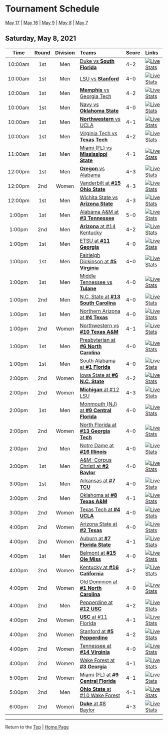 <a name="top"></a>  

# Tournament Schedule  

[May 17](./05-17.md) &#124; [May 16](./05-16.md) &#124; [May 9](./05-09.md) &#124; *[May 8](./05-08.md)* &#124; [May 7](./05-07.md)  

## Saturday, May 8, 2021  

| **Time** | **Round** | **Division** | **Teams** | **Score** | **Links** |  
| :------: | :-------: | :----------: | :-------- | :-------- | :-------- |  
| 10:00am  | 1st       | Men          | [Duke vs <b>South Florida</b>](../ncaam/matches/R1_3-4_DUKE_vs_USF.md) | 4-2       | [![Live Stats](https://abs-0.twimg.com/emoji/v2/svg/1f4ca.svg)](https://sidearmstats.com/florida/mten/) |  
| 10:00am  | 1st       | Men          | [LSU vs <b>Stanford</b>](../ncaam/matches/R1_19-20_LSU_vs_STAN.md) | 4-0       | [![Live Stats](https://abs-0.twimg.com/emoji/v2/svg/1f4ca.svg)](https://virginiasports.com/mens-live-tennis-video-outdoor-courts/) |  
| 10:00am  | 1st       | Men          | [<b>Memphis</b> vs Georgia Tech](../ncaam/matches/R1_35-36_MEM_vs_GT.md) | 4-2       | [![Live Stats](https://abs-0.twimg.com/emoji/v2/svg/1f4ca.svg)](http://www.sidearmstats.com/utennessee/mten/) |  
| 10:00am  | 1st       | Men          | [Navy vs <b>Oklahoma State</b>](../ncaam/matches/R1_45-46_NAVY_vs_OKST.md) | 4-0       | [![Live Stats](https://abs-0.twimg.com/emoji/v2/svg/1f4ca.svg)](http://www.statbroadcast.com/events/statmonitr.php?gid=unc) |  
| 10:00am  | 1st       | Men          | [<b>Northwestern</b> vs UCLA](../ncaam/matches/R1_29-30_NW_vs_UCLA.md) | 4-1       | [![Live Stats](https://abs-0.twimg.com/emoji/v2/svg/1f4ca.svg)](http://sidearmstats.com/texas/mtennis/xlive.htm) |  
| 10:00am  | 1st       | Men          | [Virginia Tech vs <b>Texas Tech</b>](../ncaam/matches/R1_43-44_VT_vs_TTU.md) | 4-2       | [![Live Stats](https://abs-0.twimg.com/emoji/v2/svg/1f4ca.svg)](https://georgiadogs.com/sports/2017/6/17/sports-m-tennis-spec-rel-vid-stream-html.aspx) |  
| 11:00am  | 1st       | Men          | [Miami (FL) vs <b>Mississippi State</b>](../ncaam/matches/R1_11-12_MIA_vs_MSST.md) | 4-1       | [![Live Stats](https://abs-0.twimg.com/emoji/v2/svg/1f4ca.svg)](http://scores.tennisticker.de/usa/ustanc/conf/lp.html?lid=76) |  
| 12:00pm  | 1st       | Men          | [<b>Oregon</b> vs Alabama](../ncaam/matches/R1_61-62_ORE_vs_BAMA.md) | 4-3       | [![Live Stats](https://abs-0.twimg.com/emoji/v2/svg/1f4ca.svg)](http://sidearmstats.com/baylor/mten/) |  
| 12:00pm  | 2nd       | Women        | [Vanderbilt at <b>#15 Ohio State</b>](../ncaaw/matches/R2_57-60_VANDY_vs_OSU.md) | 4-3       | [![Live Stats](https://abs-0.twimg.com/emoji/v2/svg/1f4ca.svg)](https://ohiostatebuckeyes.com/womens-tennis-live-scoring/) |  
| 12:00pm  | 1st       | Men          | [Wichita State vs <b>Arizona State</b>](../ncaam/matches/R1_51-52_WICH_vs_AZST.md) | 4-3       | [![Live Stats](https://abs-0.twimg.com/emoji/v2/svg/1f4ca.svg)](https://www.sidearmstats.com/tcu/mten/xlive.htm) |  
| 1:00pm   | 1st       | Men          | [Alabama A&M at <b>#3 Tennessee</b>](../ncaam/matches/R1_33-34_AAMU_vs_TENN.md) | 5-0       | [![Live Stats](https://abs-0.twimg.com/emoji/v2/svg/1f4ca.svg)](http://www.sidearmstats.com/utennessee/mten/) |  
| 1:00pm   | 2nd       | Men          | [<b>Arizona</b> at #14 Kentucky](../ncaam/matches/R2_37-40_ARIZ_vs_UK.md) | 4-2       | [![Live Stats](https://abs-0.twimg.com/emoji/v2/svg/1f4ca.svg)](http://www.sidearmstats.com/ukentucky/tennis/xlive.htm) |  
| 1:00pm   | 1st       | Men          | [ETSU at <b>#11 Georgia</b>](../ncaam/matches/R1_41-42_ETSU_vs_UGA.md) | 4-0       | [![Live Stats](https://abs-0.twimg.com/emoji/v2/svg/1f4ca.svg)](https://georgiadogs.com/sports/2017/6/17/sports-m-tennis-spec-rel-vid-stream-html.aspx) |  
| 1:00pm   | 1st       | Men          | [Fairleigh Dickinson at <b>#5 Virginia</b>](../ncaam/matches/R1_17-18_FDU_vs_UVA.md) | 4-0       | [![Live Stats](https://abs-0.twimg.com/emoji/v2/svg/1f4ca.svg)](http://stats.statbroadcast.com/broadcast/?id=350361) |  
| 1:00pm   | 1st       | Men          | [Middle Tennessee vs <b>Tulane</b>](../ncaam/matches/R1_59-60_MTSU_vs_TULN.md) | 4-0       | [![Live Stats](https://abs-0.twimg.com/emoji/v2/svg/1f4ca.svg)](https://olemisssports.com/sports/2021/4/29/live-video-scoring.aspx) |  
| 1:00pm   | 2nd       | Men          | [N.C. State at <b>#13 South Carolina</b>](../ncaam/matches/R2_25-28_NCST_vs_SCAR.md) | 4-0       | [![Live Stats](https://abs-0.twimg.com/emoji/v2/svg/1f4ca.svg)](http://stats.statbroadcast.com/broadcast/?id=350372) |  
| 1:00pm   | 1st       | Men          | [Northern Arizona at <b>#4 Texas</b>](../ncaam/matches/R1_31-32_NAU_vs_TEX.md) | 4-0       | [![Live Stats](https://abs-0.twimg.com/emoji/v2/svg/1f4ca.svg)](http://sidearmstats.com/texas/mtennis/xlive.htm) |  
| 1:00pm   | 2nd       | Women        | [Northwestern vs <b>#10 Texas A&M</b>](../ncaaw/matches/R2_53-56_NW_vs_AM.md) | 4-1       | [![Live Stats](https://abs-0.twimg.com/emoji/v2/svg/1f4ca.svg)](http://stats.statbroadcast.com/multimedia/?id=350360) |  
| 1:00pm   | 1st       | Men          | [Presbyterian at <b>#6 North Carolina</b>](../ncaam/matches/R1_47-48_PRES_vs_UNC.md) | 4-0       | [![Live Stats](https://abs-0.twimg.com/emoji/v2/svg/1f4ca.svg)](http://www.statbroadcast.com/events/statmonitr.php?gid=unc) |  
| 1:00pm   | 1st       | Men          | [South Alabama at <b>#1 Florida</b>](../ncaam/matches/R1_1-2_SALA_vs_FLA.md) | 4-0       | [![Live Stats](https://abs-0.twimg.com/emoji/v2/svg/1f4ca.svg)](https://sidearmstats.com/florida/mten/) |  
| 2:00pm   | 2nd       | Women        | [Iowa State at <b>#6 N.C. State</b>](../ncaaw/matches/R2_45-48_ISU_vs_NCST.md) | 4-2       | [![Live Stats](https://abs-0.twimg.com/emoji/v2/svg/1f4ca.svg)](http://sidearmstats.com/ncsu/wten/xlive.htm) |  
| 2:00pm   | 2nd       | Women        | [<b>Michigan</b> at #12 LSU](../ncaaw/matches/R2_21-24_MICH_vs_LSU.md) | 4-3       | [![Live Stats](https://abs-0.twimg.com/emoji/v2/svg/1f4ca.svg)](http://stats.statbroadcast.com/broadcast/?id=350355) |  
| 2:00pm   | 1st       | Men          | [Monmouth (NJ) at <b>#9 Central Florida</b>](../ncaam/matches/R1_9-10_MONM_vs_UCF.md) | 4-0       | [![Live Stats](https://abs-0.twimg.com/emoji/v2/svg/1f4ca.svg)](http://scores.tennisticker.de/usa/ustanc/conf/lp.html?lid=76) |  
| 2:00pm   | 2nd       | Women        | [North Florida at <b>#13 Georgia Tech</b>](../ncaaw/matches/R2_25-28_UNF_vs_GT.md) | 4-0       | [![Live Stats](https://abs-0.twimg.com/emoji/v2/svg/1f4ca.svg)](https://ramblinwreck.com/wten-live-21/) |  
| 2:00pm   | 2nd       | Men          | [Notre Dame at <b>#16 Illinois</b>](../ncaam/matches/R2_5-8_ND_vs_ILL.md) | 4-0       | [![Live Stats](https://abs-0.twimg.com/emoji/v2/svg/1f4ca.svg)](https://fightingillini.com/sports/2016/1/14/mtennis_livestatsvideo.aspx?path=mten) |  
| 3:00pm   | 1st       | Men          | [A&M-Corpus Christi at <b>#2 Baylor</b>](../ncaam/matches/R1_63-64_TAMCC_vs_BAY.md) | 4-0       | [![Live Stats](https://abs-0.twimg.com/emoji/v2/svg/1f4ca.svg)](http://www.sidearmstats.com/baylor/mten/) |  
| 3:00pm   | 1st       | Men          | [Arkansas at <b>#7 TCU</b>](../ncaam/matches/R1_49-50_ARK_vs_TCU.md) | 4-0       | [![Live Stats](https://abs-0.twimg.com/emoji/v2/svg/1f4ca.svg)](https://www.sidearmstats.com/tcu/mten/xlive.htm) |  
| 3:00pm   | 2nd       | Men          | [Oklahoma at <b>#8 Texas A&M</b>](../ncaam/matches/R2_13-16_OKLA_vs_AM.md) | 4-1       | [![Live Stats](https://abs-0.twimg.com/emoji/v2/svg/1f4ca.svg)](http://stats.statbroadcast.com/broadcast/?id=350360) |  
| 3:00pm   | 2nd       | Women        | [Texas Tech at <b>#4 UCLA</b>](../ncaaw/matches/R2_29-32_TTU_vs_UCLA.md) | 4-0       | [![Live Stats](https://abs-0.twimg.com/emoji/v2/svg/1f4ca.svg)](https://uclabruins.com/sports/2020/1/13/ucla-tennis-live-stats-w.aspx) |  
| 4:00pm   | 2nd       | Women        | [Arizona State at <b>#2 Texas</b>](../ncaaw/matches/R2_61-64_AZST_vs_TEX.md) | 4-0       | [![Live Stats](https://abs-0.twimg.com/emoji/v2/svg/1f4ca.svg)](http://sidearmstats.com/texas/wtennis/xlive.htm) |  
| 4:00pm   | 2nd       | Women        | [Auburn at <b>#7 Florida State</b>](../ncaaw/matches/R2_49-52_AUB_vs_FSU.md) | 4-1       | [![Live Stats](https://abs-0.twimg.com/emoji/v2/svg/1f4ca.svg)](http://stats.statbroadcast.com/broadcast/?id=350663) |  
| 4:00pm   | 1st       | Men          | [Belmont at <b>#15 Ole Miss</b>](../ncaam/matches/R1_57-58_BEL_vs_MISS.md) | 4-0       | [![Live Stats](https://abs-0.twimg.com/emoji/v2/svg/1f4ca.svg)](http://stats.statbroadcast.com/statmonitr/?id=350591) |  
| 4:00pm   | 2nd       | Women        | [Kentucky at <b>#16 California</b>](../ncaaw/matches/R2_5-8_UK_vs_CAL.md) | 4-2       | [![Live Stats](https://abs-0.twimg.com/emoji/v2/svg/1f4ca.svg)](https://calbears.com/sports/2013/4/17/208195810.aspx) |  
| 4:00pm   | 2nd       | Women        | [Old Dominion at <b>#1 North Carolina</b>](../ncaaw/matches/R2_1-4_ODU_vs_UNC.md) | 4-0       | [![Live Stats](https://abs-0.twimg.com/emoji/v2/svg/1f4ca.svg)](http://stats.statbroadcast.com/statmonitr/?id=350676) |  
| 4:00pm   | 2nd       | Men          | [Pepperdine at <b>#12 USC</b>](../ncaam/matches/R2_21-24_PEPP_vs_USC.md) | 4-2       | [![Live Stats](https://abs-0.twimg.com/emoji/v2/svg/1f4ca.svg)](https://usctrojans.com/sports/2020/2/19/usc-trojans-m-tennis-live-scoreboard-video-david-marks-stadium.aspx) |  
| 4:00pm   | 2nd       | Women        | [<b>USC</b> at #11 Florida](../ncaaw/matches/R2_41-44_USC_vs_FLA.md) | 4-1       | [![Live Stats](https://abs-0.twimg.com/emoji/v2/svg/1f4ca.svg)](https://sidearmstats.com/florida/wten/) |  
| 4:00pm   | 2nd       | Women        | [Stanford at <b>#5 Pepperdine</b>](../ncaaw/matches/R2_17-20_STAN_vs_PEPP.md) | 4-2       | [![Live Stats](https://abs-0.twimg.com/emoji/v2/svg/1f4ca.svg)](https://pepperdinewaves.com/sports/2018/8/7/playsight.aspx) |  
| 4:00pm   | 2nd       | Women        | [Tennessee at <b>#14 Virginia</b>](../ncaaw/matches/R2_37-40_TENN_vs_UVA.md) | 4-0       | [![Live Stats](https://abs-0.twimg.com/emoji/v2/svg/1f4ca.svg)](http://stats.statbroadcast.com/broadcast/?id=350366) |  
| 4:00pm   | 2nd       | Women        | [Wake Forest at <b>#3 Georgia</b>](../ncaaw/matches/R2_33-36_WAKE_vs_UGA.md) | 4-1       | [![Live Stats](https://abs-0.twimg.com/emoji/v2/svg/1f4ca.svg)](https://t.co/T8QKQKSjw6?amp=1) |  
| 5:00pm   | 2nd       | Women        | [Miami (FL) at <b>#9 Central Florida</b>](../ncaaw/matches/R2_9-12_MIA_vs_UCF.md) | 4-1       | [![Live Stats](https://abs-0.twimg.com/emoji/v2/svg/1f4ca.svg)](http://scores.tennisticker.de/usa/ustanc/conf/lp.html?lid=77) |  
| 5:00pm   | 2nd       | Men          | [<b>Ohio State</b> at #10 Wake Forest](../ncaam/matches/R2_53-56_OSU_vs_WAKE.md) | 4-1       | [![Live Stats](https://abs-0.twimg.com/emoji/v2/svg/1f4ca.svg)](http://sidearmstats.com/wakeforest/mten/) |  
| 6:00pm   | 2nd       | Women        | [<b>Duke</b> at #8 Baylor](../ncaaw/matches/R2_13-16_DUKE_vs_BAY.md) | 4-3       | [![Live Stats](https://abs-0.twimg.com/emoji/v2/svg/1f4ca.svg)](http://www.sidearmstats.com/baylor/wten/) |  

------

Return to the [Top](#top) &#124; [Home Page](../../index.md)